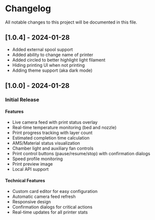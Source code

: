 # Changelog

All notable changes to this project will be documented in this file.

## [1.0.4] - 2024-01-28

* Added external spool support
* Added ability to change name of printer
* Added circled to better highlight light filament
* Hiding printing UI when not printing
* Adding theme support (aka dark mode)


## [1.0.0] - 2024-01-28

### Initial Release

#### Features
- Live camera feed with print status overlay
- Real-time temperature monitoring (bed and nozzle)
- Print progress tracking with layer count
- Estimated completion time calculation
- AMS/Material status visualization
- Chamber light and auxiliary fan controls
- Print control buttons (pause/resume/stop) with confirmation dialogs
- Speed profile monitoring
- Print preview image
- Local API support

#### Technical Features
- Custom card editor for easy configuration
- Automatic camera feed refresh
- Responsive design
- Confirmation dialogs for critical actions
- Real-time updates for all printer stats